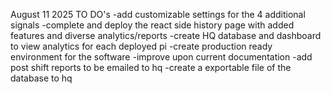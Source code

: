 August 11 2025 TO DO's
-add customizable settings for the 4 additional signals
-complete and deploy the react side history page with added features and diverse analytics/reports 
-create HQ database and dashboard to view analytics for each deployed pi 
-create production ready environment for the software
-improve upon current documentation 
-add post shift reports to be emailed to hq
-create a exportable file of the database to hq 
